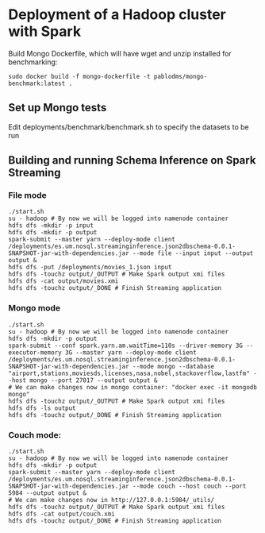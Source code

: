 # Deployment of a Hadoop cluster with Spark

Build Mongo Dockerfile, which will have wget and unzip installed for benchmarking:

```
sudo docker build -f mongo-dockerfile -t pablodms/mongo-benchmark:latest .
```

## Set up Mongo tests

Edit deployments/benchmark/benchmark.sh to specify the datasets to be run

## Building and running Schema Inference on Spark Streaming


### File mode

```
./start.sh
su - hadoop # By now we will be logged into namenode container
hdfs dfs -mkdir -p input
hdfs dfs -mkdir -p output
spark-submit --master yarn --deploy-mode client /deployments/es.um.nosql.streaminginference.json2dbschema-0.0.1-SNAPSHOT-jar-with-dependencies.jar --mode file --input input --output output &
hdfs dfs -put /deployments/movies_1.json input
hdfs dfs -touchz output/_OUTPUT # Make Spark output xmi files 
hdfs dfs -cat output/movies.xmi
hdfs dfs -touchz output/_DONE # Finish Streaming application
```

### Mongo mode

```
./start.sh
su - hadoop # By now we will be logged into namenode container
hdfs dfs -mkdir -p output
spark-submit --conf spark.yarn.am.waitTime=110s --driver-memory 3G --executor-memory 3G --master yarn --deploy-mode client /deployments/es.um.nosql.streaminginference.json2dbschema-0.0.1-SNAPSHOT-jar-with-dependencies.jar --mode mongo --database "airport,stations,moviesds,licenses,nasa,nobel,stackoverflow,lastfm" --host mongo --port 27017 --output output &
# We can make changes now in mongo container: "docker exec -it mongodb mongo"
hdfs dfs -touchz output/_OUTPUT # Make Spark output xmi files 
hdfs dfs -ls output
hdfs dfs -touchz output/_DONE # Finish Streaming application
```

### Couch mode:

```
./start.sh
su - hadoop # By now we will be logged into namenode container
hdfs dfs -mkdir -p output
spark-submit --master yarn --deploy-mode client /deployments/es.um.nosql.streaminginference.json2dbschema-0.0.1-SNAPSHOT-jar-with-dependencies.jar --mode couch --host couch --port 5984 --output output &
# We can make changes now in http://127.0.0.1:5984/_utils/
hdfs dfs -touchz output/_OUTPUT # Make Spark output xmi files 
hdfs dfs -cat output/couch.xmi
hdfs dfs -touchz output/_DONE # Finish Streaming application
```
